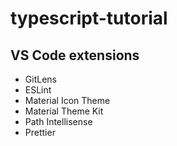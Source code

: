 # typescript-tutorial

## VS Code extensions

- GitLens
- ESLint
- Material Icon Theme
- Material Theme Kit
- Path Intellisense
- Prettier
